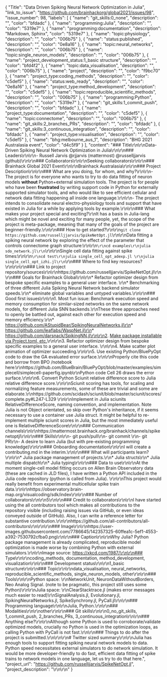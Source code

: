 {
  "Title": "Data Driven Spiking Neural Network Optimization in Julia",
  "link_to_issue": "https://github.com/brainhackorg/global2021/issues/98",
  "issue_number": 98,
  "labels": [
    {
      "name": "git_skills:0_none",
      "description": "",
      "color": "bfdadc"
    },
    {
      "name": "programming:Julia",
      "description": "",
      "color": "5319e7"
    },
    {
      "name": "programming:documentation",
      "description": "Markdown, Sphinx",
      "color": "5319e7"
    },
    {
      "name": "topic:physiology",
      "description": "",
      "color": "006b75"
    },
    {
      "name": "status:published",
      "description": "",
      "color": "0e8a16"
    },
    {
      "name": "topic:neural_networks",
      "description": "",
      "color": "006b75"
    },
    {
      "name": "topic:single_neuron_models",
      "description": "",
      "color": "006b75"
    },
    {
      "name": "project_development_status:1_basic structure",
      "description": "",
      "color": "bfd4f2"
    },
    {
      "name": "topic:data_visualisation",
      "description": "",
      "color": "006b75"
    },
    {
      "name": "project",
      "description": "",
      "color": "f9bc70"
    },
    {
      "name": "project_type:coding_methods",
      "description": "",
      "color": "c5def5"
    },
    {
      "name": "status:web_ready",
      "description": "",
      "color": "0e8a16"
    },
    {
      "name": "project_type:method_development",
      "description": "",
      "color": "c5def5"
    },
    {
      "name": "topic:reproducible_scientific_methods",
      "description": "",
      "color": "006b75"
    },
    {
      "name": "programming:Python",
      "description": "",
      "color": "5319e7"
    },
    {
      "name": "git_skills:1_commit_push",
      "description": "",
      "color": "bfdadc"
    },
    {
      "name": "project_type:documentation",
      "description": "",
      "color": "c5def5"
    },
    {
      "name": "topic:connectome",
      "description": "",
      "color": "006b75"
    },
    {
      "name": "git_skills:2_branches_PRs",
      "description": "",
      "color": "bfdadc"
    },
    {
      "name": "git_skills:3_continuous_integration",
      "description": "",
      "color": "bfdadc"
    },
    {
      "name": "project_type:visualisation",
      "description": "",
      "color": "c5def5"
    },
    {
      "name": "bhg:melbourne_aus_1",
      "description": "BHG 2021 Australasia event",
      "color": "d4c5f9"
    }
  ],
  "content": "### Title\r\n\r\nData-Driven Spiking Neural Network Optimization in Julia\r\n\r\n### Leaders\r\n\r\n- Russell Jarvis @rjjarvis (mattermost) @russelljjarvis (github)\r\n\r\n### Collaborators\r\n\r\nSeeking collaborators\r\n\r\n### Brainhack Global 2021 Event\r\n\r\nBrainhack Australasia\r\n\r\n### Project Description\r\n\r\n### What are you doing, for whom, and why?\r\n\r\n- The project is for everyone who wants to try to do data fitting of neuron models **without** Python+external simulation tools. The project is for people who have been **frustrated** by writing support code in Python for externally supported simulator tools, and who would like to see efficient cellular and network data fitting happening all inside one language.\r\n\r\n- The project intends to consolidate neural electro-physiology tools and support that have existed in Julia for a while by applying tools by example.\r\n\r\n### What makes your project special and exciting?\r\nIt has a basis in Julia-lang which might be novel and exciting for many people, yet, the scope of the project is meta-package, meaning that many of the goals of the project are beginner-friendly.\r\n\r\n### How to get started?\r\n\r\n`git clone https://github.com/russelljjarvis/SpikeNetOpt.jl`\r\n\r\nData fitting a spiking neural network by exploring the effect of the parameter that controls connectome graph structure:\r\n\r\n```\r\ncd examples\r\njulia sdo_network.jl\r\n```\r\n\r\nSingle cell data fitting against spike times:\r\n\r\n```\r\ncd test\r\njulia single_cell_opt_adexp.jl \r\njulia single_cell_opt_izhi.jl\r\n```\r\n### Where to find key resources?\r\n\r\n\r\n### Link to project repository/sources\r\n\r\nhttps://github.com/russelljjarvis/SpikeNetOpt.jl\r\n\r\n### Goals for Brainhack Global\r\n\r\n* Refactor optimizer design from bespoke specific examples to a general user interface. \r\n* Benchmarking of three different Julia Spiking Neural Network backend simulator speeds.\r\n* eliminate global variables and untyped variables.\r\n\r\n### Good first issues\r\n\r\n1. Most fun issue: Benchmark execution speed and memory consumption for similar-sized networks on the same network models, for different Julia SNN backends.\r\nThese three approaches need to openly be battled out, against each other for execution speed and memory efficiency.\r\n* https://github.com/AStupidBear/SpikingNeuralNetworks.jl\r\n* https://github.com/leaflabs/WaspNet.jl\r\n* https://github.com/darsnack/SpikingNN.jl\r\n\r\n2. [Make package installable via Project.toml, etc.](https://github.com/russelljjarvis/SpikeNetOpt.jl/issues/3)\r\n\r\n3. Refactor optimizer design from bespoke specific examples to a general user interface. \r\n\r\n4. Make scatter plot animation of optimizer succeeding.\r\n\r\n5. Use existing Python/BluePyOpt code to draw the GA evaluated error surface.\r\n\r\nProperly cite this code and borrow from BPO /notebook here:\r\nhttps://github.com/BlueBrain/BluePyOpt/blob/master/examples/simplecell/simplecell-paperfig.ipynb\r\nPython code Cell 26 draws the error surface.\r\n\r\n6. Convert Python Sciunit relative difference score to Julia relative difference score.\r\n\r\nSciunit scoring has tools, for scaling and normalizing feature measurements, some of these are trivial and some are elaborate.\r\nhttps://github.com/scidash/sciunit/blob/master/sciunit/scores/complete.py#L247-L329 \r\n\r\nImplement in Julia sciunits RelativeDifferenceScore, naming convention, and implementation. Note Julia is not Object orientated, so skip over Python's inheritance, if it seems necessary to use a container use Julia struct. It might be helpful to re-implement multiple sciunit scores in Julia, but the most immediately useful one is RelativeDifferenceScore\r\n\r\n### Communication channels\r\n\r\nhttps://mattermost.brainhack.org/brainhack/channels/spikenetoptjl\r\n\r\n### Skills\r\n\r\n- git push/pull\r\n- git commit \r\n- git PR\r\n- A desire to learn Julia (but with pre-existing programming knowledge)\r\n\r\n### Onboarding documentation\r\n\r\nI will create a contributing.md in the interim.\r\n\r\n### What will participants learn?\r\n\r\n* Julia package management of projects.\r\n* Julia structs\r\n* Julia multiple dispatch\r\n* Julia typing\r\n\r\n### Data to use\r\n\r\nAt the moment single-cell model fitting occurs on Allen Brain Observatory data (these are cached in JLD files), I have written a Python API included in the Julia code repository (python is called from Julia). \r\n\r\nThis project would really benefit from experimental multicellular spike train data.\r\n\r\nhttps://observatory.brain-map.org/visualcoding/sdk/index\r\n\r\n### Number of collaborators\r\n\r\n5\r\n\r\n### Credit to collaborators\r\n\r\nI have started using the all contributors tool which makes all contributions to the repository visible (including raising issues via GitHub, or even ideas conveyed outside of GitHub). Also, I can write a reference letter for substantive contribution.\r\n\r\nhttps://github.com/all-contributors/all-contributors\r\n\r\n\r\n### Image\r\n\r\nhttps://user-images.githubusercontent.com/7786645/142357325-60ffea1c-5ef1-4553-a392-7530792cfba0.png\r\n\r\n### Caption\r\n\r\nWhy Julia? Python package management is already complicated, reproducible model optimization is made worse by combining Python with external simulators.\r\n\r\nImage source: https://xkcd.com/1987/\r\n\r\n### Type\r\n\r\ncoding_methods, documentation, method_development, visualization\r\n\r\n### Development status\r\n\r\n1_basic structure\r\n\r\n### Topic\r\n\r\ndata_visualisation, neural_networks, reproducible_scientific_methods, single_neuron_models, other\r\n\r\n### Tools\r\n\r\nPython space: \r\nNetworkUnit, NeuronDataWithoutBorders, Neo Analog Signal. (note to be pragmatic, this project still uses some Python)\r\n\r\nJulia space: \r\nClearStacktrace.jl (makes error messages much easier to read)\r\nSignalAnalysis.jl, Evolutionary.jl, SpikingNeuralNetworks.jl, SpikeSynchrony.jl, PyCall.jl\r\n\r\n### Programming language\r\n\r\nJulia, Python.\r\n\r\n### Modalities\r\n\r\nother\r\n\r\n### Git skills\r\n\r\n0_no_git_skills, 1_commit_push, 2_branches_PRs, 3_continuous_integration\r\n\r\n### Anything else?\r\n\r\nAlthough some Python is used to corroborate/validate optimized models, crucially no Python is used in the optimization loops, as calling Python with PyCall is not fast.\r\n\r\n### Things to do after the project is submitted.\r\n\r\n\r\n# Twitter sized summary\r\n\r\nJulia has enough tools to support fitting spiking neural network models to data. Python speed necessitates external simulators to do network simulation. It would be more developer-friendly to do fast, efficient data fitting of spike trains to network models in one language, let us try to do that here.",
  "project_url": "https://github.com/russelljjarvis/SpikeNetOpt.jl",
  "project_description": "\r\n\r\n"
}